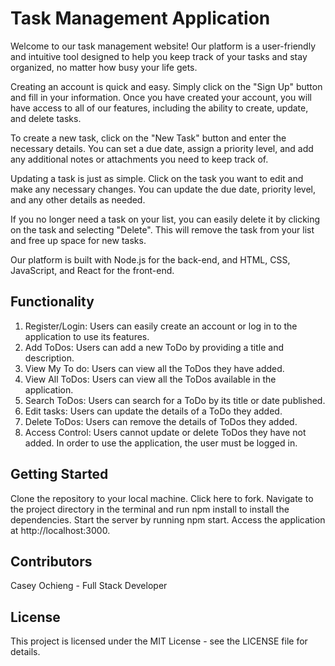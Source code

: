 # Task Management Application
Welcome to our task management website! Our platform is a user-friendly and intuitive tool designed to help you keep track of your tasks and stay organized, no matter how busy your life gets.

Creating an account is quick and easy. Simply click on the "Sign Up" button and fill in your information. Once you have created your account, you will have access to all of our features, including the ability to create, update, and delete tasks.

To create a new task, click on the "New Task" button and enter the necessary details. You can set a due date, assign a priority level, and add any additional notes or attachments you need to keep track of.

Updating a task is just as simple. Click on the task you want to edit and make any necessary changes. You can update the due date, priority level, and any other details as needed.

If you no longer need a task on your list, you can easily delete it by clicking on the task and selecting "Delete". This will remove the task from your list and free up space for new tasks.

Our platform is built with Node.js for the back-end, and HTML, CSS, JavaScript, and React for the front-end.

## Functionality
1. Register/Login: Users can easily create an account or log in to the application to use its features.
2. Add ToDos: Users can add a new ToDo by providing a title and description.
3. View My To do: Users can view all the ToDos they have added.
4. View All ToDos: Users can view all the ToDos available in the application.
5. Search ToDos: Users can search for a ToDo by its title or date published.
6. Edit tasks: Users can update the details of a ToDo they added.
7. Delete ToDos: Users can remove the details of ToDos they added.
8. Access Control: Users cannot update or delete ToDos they have not added. In order to use the application, the user must be logged in.
## Getting Started
Clone the repository to your local machine. Click here to fork.
Navigate to the project directory in the terminal and run npm install to install the dependencies.
Start the server by running npm start.
Access the application at http://localhost:3000.
## Contributors
Casey Ochieng - Full Stack Developer
## License
This project is licensed under the MIT License - see the LICENSE file for details.